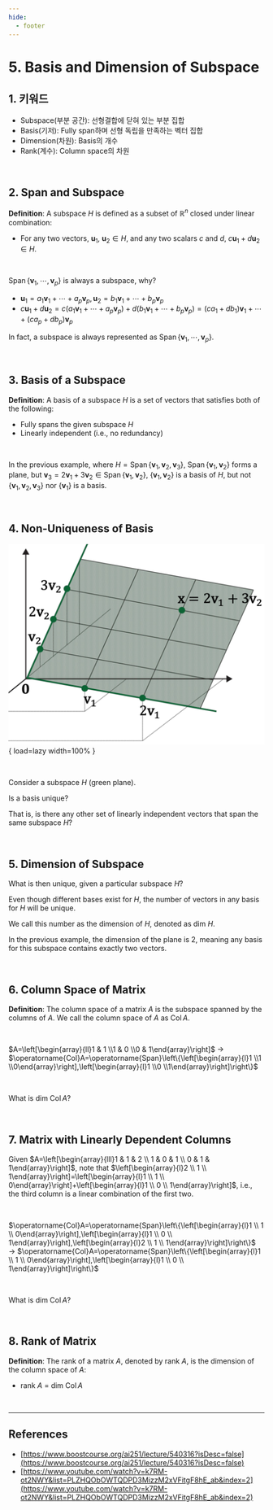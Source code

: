 ```yaml
---
hide:
  - footer
---
```


# 5. Basis and Dimension of Subspace

## 1. 키워드

- Subspace(부분 공간): 선형결합에 닫혀 있는 부분 집합
- Basis(기저): Fully span하며 선형 독립을 만족하는 벡터 집합
- Dimension(차원): Basis의 개수
- Rank(계수): Column space의 차원

<br/>

## 2. Span and Subspace

**Definition**: A subspace $H$ is defined as a subset of $\mathbb{R}^{n}$ closed under linear combination:

- For any two vectors, $\mathbf{u}_{1}$, $\mathbf{u}_{2} \in H$, and any two scalars $c$ and $d$, $c \mathbf{u}_{1}+d \mathbf{u}_{2} \in H$.

<br/>

$\operatorname{Span}\left\{\mathbf{v}_{1}, \cdots, \mathbf{v}_{p}\right\}$ is always a subspace, why?

- $\mathbf{u}_{1}=a_{1} \mathbf{v}_{1}+\cdots+a_{p} \mathbf{v}_{p}, \mathbf{u}_{2}=b_{1} \mathbf{v}_{1}+\cdots+b_{p} \mathbf{v}_{p}$
- $c \mathbf{u}_{1}+d \mathbf{u}_{2}=c\left(a_{1} \mathbf{v}_{1}+\cdots+a_{p} \mathbf{v}_{p}\right)+d\left(b_{1} \mathbf{v}_{1}+\cdots+b_{p} \mathbf{v}_{p}\right)=\left(c a_{1}+d b_{1}\right) \mathbf{v}_{1}+\cdots+\left(c a_{p}+d b_{p}\right) \mathbf{v}_{p}$

In fact, a subspace is always represented as $\operatorname{Span}\left\{\mathbf{v}_{1}, \cdots, \mathbf{v}_{p}\right\}$.

<br/>

## 3. Basis of a Subspace

**Definition**: A basis of a subspace $H$ is a set of vectors that satisfies both of the following:

- Fully spans the given subspace $H$
- Linearly independent (i.e., no redundancy)

<br/>

In the previous example, where $H =\operatorname{Span}\left\{\mathbf{v}_{1}, \mathbf{v}_{2}, \mathbf{v}_{3}\right\}$, $\operatorname{Span}\left\{\mathbf{v}_{1}, \mathbf{v}_{2}\right\}$ forms a plane, but $\mathbf{v}_{3}=2 \mathbf{v}_{1}+3 \mathbf{v}_{2} \in\operatorname{Span}\left\{\mathbf{v}_{1}, \mathbf{v}_{2}\right\}$, $\left\{\mathbf{v}_{1}, \mathbf{v}_{2}\right\}$ is a basis of $H$, but not $\left\{\mathbf{v}_{1}, \mathbf{v}_{2}, \mathbf{v}_{3}\right\}$ nor $\left\{\mathbf{v}_{1}\right\}$ is a basis.

<br/>

## 4. Non-Uniqueness of Basis

![001](https://github.com/SAEMC/Images-MLDL/blob/main/linear-algebra/ch-001/005/001.png?raw=true){ load=lazy width=100% }

<br/>

Consider a subspace $H$ (green plane).

Is a basis unique?

That is, is there any other set of linearly independent vectors that span the same subspace $H$?

<br/>

## 5. Dimension of Subspace

What is then unique, given a particular subspace $H$?

Even though different bases exist for $H$, the number of vectors in any basis for $H$ will be unique.

We call this number as the dimension of $H$, denoted as dim $H$.

In the previous example, the dimension of the plane is $2$, meaning any basis for this subspace contains exactly two vectors.

<br/>

## 6. Column Space of Matrix

**Definition**: The column space of a matrix $A$ is the subspace spanned by the columns of $A$. We call the column space of $A$ as $\operatorname{Col}A$.

<br/>

$A=\left[\begin{array}{ll}1 & 1 \\1 & 0 \\0 & 1\end{array}\right]$ → $\operatorname{Col}A=\operatorname{Span}\left\{\left[\begin{array}{l}1 \\1 \\0\end{array}\right],\left[\begin{array}{l}1 \\0 \\1\end{array}\right]\right\}$

<br/>

What is dim $\operatorname{Col}A$?

<br/>

## 7. Matrix with Linearly Dependent Columns

Given $A=\left[\begin{array}{lll}1 & 1 & 2 \\ 1 & 0 & 1 \\ 0 & 1 & 1\end{array}\right]$, note that $\left[\begin{array}{l}2 \\ 1 \\ 1\end{array}\right]=\left[\begin{array}{l}1 \\ 1 \\ 0\end{array}\right]+\left[\begin{array}{l}1 \\ 0 \\ 1\end{array}\right]$, i.e., the third column is a linear combination of the first two.

<br/>

$\operatorname{Col}A=\operatorname{Span}\left\{\left[\begin{array}{l}1 \\ 1 \\ 0\end{array}\right],\left[\begin{array}{l}1 \\ 0 \\ 1\end{array}\right],\left[\begin{array}{l}2 \\ 1 \\ 1\end{array}\right]\right\}$ → $\operatorname{Col}A=\operatorname{Span}\left\{\left[\begin{array}{l}1 \\ 1 \\ 0\end{array}\right],\left[\begin{array}{l}1 \\ 0 \\ 1\end{array}\right]\right\}$

<br/>

What is dim $\operatorname{Col}A$?

<br/>

## 8. Rank of Matrix

**Definition**: The rank of a matrix $A$, denoted by rank $A$, is the dimension of the column space of $A$:

- rank $A$ = dim $\operatorname{Col}A$

<br/>

---

## References

- [https://www.boostcourse.org/ai251/lecture/540316?isDesc=false](https://www.boostcourse.org/ai251/lecture/540316?isDesc=false)
- [https://www.youtube.com/watch?v=k7RM-ot2NWY&list=PLZHQObOWTQDPD3MizzM2xVFitgF8hE_ab&index=2](https://www.youtube.com/watch?v=k7RM-ot2NWY&list=PLZHQObOWTQDPD3MizzM2xVFitgF8hE_ab&index=2)

